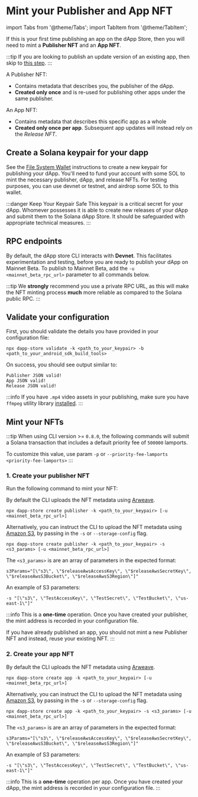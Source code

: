 # Mint your Publisher and App NFT

import Tabs from '@theme/Tabs';
import TabItem from '@theme/TabItem';

If this is your first time publishing an app on the dApp Store, then you will need to mint a **Publisher NFT** and an **App NFT**.

:::tip
If you are looking to publish an update version of an existing app, then skip to [this step](/dapp-publishing/publishing-updates).
:::

A Publisher NFT:

- Contains metadata that describes you, the publisher of the dApp.
- **Created only once** and is re-used for publishing other apps under the same publisher.

An App NFT:

- Contains metadata that describes this specific app as a whole
- **Created only once per app**. Subsequent app updates will instead rely on the _Release NFT_.

## Create a Solana keypair for your dapp

See the [File System Wallet](https://docs.solana.com/wallet-guide/file-system-wallet) instructions to create a new keypair for publishing your dApp. You'll need to fund your account with some SOL to mint the necessary publisher, dApp, and release NFTs. For testing purposes, you can use devnet or testnet, and airdrop some SOL to this wallet.

:::danger Keep Your Keypair Safe
This keypair is a critical secret for your dApp. Whomever possesses it is able to create new releases of your dApp and submit them to the Solana dApp Store. It should be safeguarded with appropriate technical measures.
:::

## RPC endpoints

By default, the dApp store CLI interacts with **Devnet**. This facilitates experimentation and testing, before you are ready to publish your dApp on Mainnet Beta. To publish to Mainnet Beta, add the `-u <mainnet_beta_rpc_url>` parameter to all commands below.

:::tip
We **strongly** recommend you use a private RPC URL, as this will make the NFT minting process **much** more reliable as compared to the Solana public RPC.
:::

## Validate your configuration

First, you should validate the details you have provided in your configuration file:

```shell
npx dapp-store validate -k <path_to_your_keypair> -b <path_to_your_android_sdk_build_tools>
```

On success, you should see output similar to:

```shell
Publisher JSON valid!
App JSON valid!
Release JSON valid!
```

:::info
If you have `.mp4` video assets in your publishing, make sure you have `ffmpeg` utility library [installed](/dapp-publishing/setup#ffmpeg).
:::

## Mint your NFTs

:::tip
When using CLI version >= `0.8.0`, the following commands will submit a Solana transaction that includes a default priority fee of `500000` lamports.

To customize this value, use param `-p` or `--priority-fee-lamports <priority-fee-lamports>`
:::

### 1. Create your publisher NFT

Run the following command to mint your NFT:

<Tabs>
<TabItem value="Arweave" label="Arweave">

By default the CLI uploads the NFT metadata using [Arweave](https://www.arweave.org/).

```shell
npx dapp-store create publisher -k <path_to_your_keypair> [-u <mainnet_beta_rpc_url>]
```

</TabItem>
<TabItem value="Amazon S3" label="Amazon S3">

Alternatively, you can instruct the CLI to upload the NFT metadata using [Amazon S3](https://aws.amazon.com/s3/), by passing in
the `-s` or `--storage-config` flag.

```shell
npx dapp-store create publisher -k <path_to_your_keypair> -s <s3_params> [-u <mainnet_beta_rpc_url>]
```

The `<s3_params>` is are an array of parameters in the expected format:

```
s3Params="[\"s3\", \"$releaseAwsAccessKey\", \"$releaseAwsSecretKey\", \"$releaseAwsS3Bucket\", \"$releaseAwsS3Region\"]"
```

An example of S3 parameters:

```shell
-s "[\"s3\", \"TestAccessKey\", \"TestSecret\", \"TestBucket\", \"us-east-1\"]"
```

</TabItem>
</Tabs>

:::info
This is a **one-time** operation. Once you have created your publisher, the mint address is recorded in your configuration file.

If you have already published an app, you should not mint a new Publisher NFT and instead, reuse your existing NFT.
:::

### 2. Create your app NFT

<Tabs>
<TabItem value="Arweave" label="Arweave">

By default the CLI uploads the NFT metadata using [Arweave](https://www.arweave.org/).

```shell
npx dapp-store create app -k <path_to_your_keypair> [-u <mainnet_beta_rpc_url>]
```

</TabItem>
<TabItem value="Amazon S3" label="Amazon S3">

Alternatively, you can instruct the CLI to upload the NFT metadata using [Amazon S3](https://aws.amazon.com/s3/), by passing in
the `-s` or `--storage-config` flag.

```shell
npx dapp-store create app -k <path_to_your_keypair> -s <s3_params> [-u <mainnet_beta_rpc_url>]
```

The `<s3_params>` is are an array of parameters in the expected format:

```
s3Params="[\"s3\", \"$releaseAwsAccessKey\", \"$releaseAwsSecretKey\", \"$releaseAwsS3Bucket\", \"$releaseAwsS3Region\"]"
```

An example of S3 parameters:

```shell
-s "[\"s3\", \"TestAccessKey\", \"TestSecret\", \"TestBucket\", \"us-east-1\"]"
```

</TabItem>
</Tabs>

:::info
This is a **one-time** operation per app. Once you have created your dApp, the mint address is recorded in your configuration file.
:::
